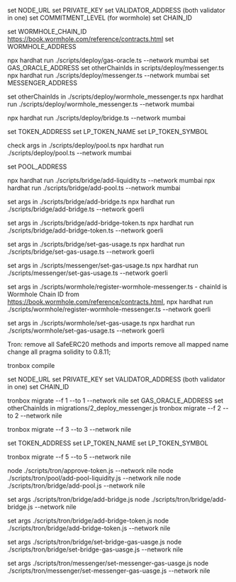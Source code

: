 set NODE_URL
set PRIVATE_KEY
set VALIDATOR_ADDRESS (both validator in one)
set COMMITMENT_LEVEL (for wormhole)
set CHAIN_ID

set WORMHOLE_CHAIN_ID https://book.wormhole.com/reference/contracts.html
set WORMHOLE_ADDRESS

npx hardhat run ./scripts/deploy/gas-oracle.ts --network mumbai
set GAS_ORACLE_ADDRESS
set otherChainIds in scripts/deploy/messenger.ts
npx hardhat run ./scripts/deploy/messenger.ts --network mumbai
set MESSENGER_ADDRESS

set otherChainIds in ./scripts/deploy/wormhole_messenger.ts
npx hardhat run ./scripts/deploy/wormhole_messenger.ts --network mumbai

npx hardhat run ./scripts/deploy/bridge.ts --network mumbai

set TOKEN_ADDRESS
set LP_TOKEN_NAME
set LP_TOKEN_SYMBOL

check args in ./scripts/deploy/pool.ts
npx hardhat run ./scripts/deploy/pool.ts --network mumbai

set POOL_ADDRESS


npx hardhat run ./scripts/bridge/add-liquidity.ts --network mumbai
npx hardhat run ./scripts/bridge/add-pool.ts --network mumbai


set args in ./scripts/bridge/add-bridge.ts
npx hardhat run ./scripts/bridge/add-bridge.ts --network goerli

set args in ./scripts/bridge/add-bridge-token.ts
npx hardhat run ./scripts/bridge/add-bridge-token.ts --network goerli

set args in ./scripts/bridge/set-gas-usage.ts
npx hardhat run ./scripts/bridge/set-gas-usage.ts --network goerli

set args in ./scripts/messenger/set-gas-usage.ts
npx hardhat run ./scripts/messenger/set-gas-usage.ts --network goerli

set args in ./scripts/wormhole/register-wormhole-messenger.ts  - chainId is Wormhole Chain ID from https://book.wormhole.com/reference/contracts.html, 
npx hardhat run ./scripts/wormhole/register-wormhole-messenger.ts --network goerli

set args in ./scripts/wormhole/set-gas-usage.ts
npx hardhat run ./scripts/wormhole/set-gas-usage.ts --network goerli


Tron:
remove all SafeERC20 methods and imports
remove all mapped name
change all pragma solidity to 0.8.11; 

tronbox compile

set NODE_URL
set PRIVATE_KEY
set VALIDATOR_ADDRESS (both validator in one)
set CHAIN_ID

tronbox migrate --f 1 --to 1 --network nile
set GAS_ORACLE_ADDRESS
set otherChainIds in migrations/2_deploy_messenger.js
tronbox migrate --f 2 --to 2 --network nile

tronbox migrate --f 3 --to 3 --network nile

set TOKEN_ADDRESS
set LP_TOKEN_NAME
set LP_TOKEN_SYMBOL

tronbox migrate --f 5 --to 5 --network nile


node ./scripts/tron/approve-token.js --network nile
node ./scripts/tron/pool/add-pool-liquidity.js --network nile
node ./scripts/tron/bridge/add-pool.js --network nile

set args ./scripts/tron/bridge/add-bridge.js
node ./scripts/tron/bridge/add-bridge.js --network nile

set args ./scripts/tron/bridge/add-bridge-token.js
node ./scripts/tron/bridge/add-bridge-token.js --network nile

set args ./scripts/tron/bridge/set-bridge-gas-uasge.js
node ./scripts/tron/bridge/set-bridge-gas-uasge.js --network nile

set args ./scripts/tron/messenger/set-messenger-gas-uasge.js
node ./scripts/tron/messenger/set-messenger-gas-uasge.js --network nile
